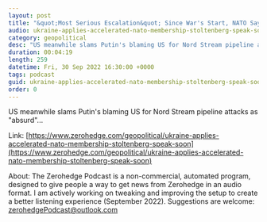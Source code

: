 ```yaml
---
layout: post
title: "&quot;Most Serious Escalation&quot; Since War's Start, NATO Says Of Annexation Move, But Putin 'Failing' On Battlefield"
audio: ukraine-applies-accelerated-nato-membership-stoltenberg-speak-soon-1
category: geopolitical
desc: "US meanwhile slams Putin's blaming US for Nord Stream pipeline attacks as &quot;absurd&quot;...  "
duration: 00:04:19
length: 259
datetime: Fri, 30 Sep 2022 16:30:00 +0000
tags: podcast
guid: ukraine-applies-accelerated-nato-membership-stoltenberg-speak-soon-0
order: 0
---
```

US meanwhile slams Putin's blaming US for Nord Stream pipeline attacks as &quot;absurd&quot;...  

Link: [https://www.zerohedge.com/geopolitical/ukraine-applies-accelerated-nato-membership-stoltenberg-speak-soon](https://www.zerohedge.com/geopolitical/ukraine-applies-accelerated-nato-membership-stoltenberg-speak-soon)

About: The Zerohedge Podcast is a non-commercial, automated program, designed to give people a way to get news from Zerohedge in an audio format.  I am actively working on tweaking and improving the setup to create a better listening experience (September 2022).  Suggestions are welcome: [zerohedgePodcast@outlook.com](mailto:zerohedgePodcast@outlook.com)
